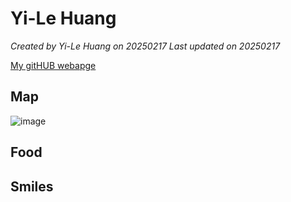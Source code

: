 # Yi-Le Huang 


*Created by Yi-Le Huang on 20250217 Last updated on 20250217*

[My gitHUB webapge](https://venteng.github.io) 


## Map
![image](https://github.com/user-attachments/assets/3904a3ef-f63b-4f84-9eca-f15c8e8b8e7b)

## Food


## Smiles 
